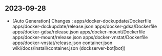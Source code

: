 
## 2023-09-28
 * [Auto Generation] Changes : apps/docker-dockupdate/Dockerfile apps/docker-dockupdate/release.json apps/docker-gdsa/Dockerfile apps/docker-gdsa/release.json apps/docker-mount/Dockerfile apps/docker-mount/release.json apps/docker-vnstat/Dockerfile apps/docker-vnstat/release.json container.json wiki/docs/install/container.json (dockserver-bot[bot])
